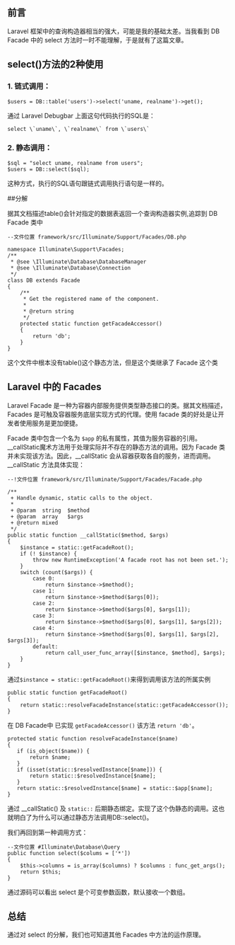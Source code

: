 ## 前言

Laravel 框架中的查询构造器相当的强大，可能是我的基础太差。当我看到 DB Facade 中的 select 方法时一时不能理解，于是就有了这篇文章。

## select()方法的2种使用

### 1. 链式调用：

    $users = DB::table('users')->select('uname, realname')->get();

通过 Laravel Debugbar 上面这句代码执行的SQL是：

    select \`uname\`, \`realname\` from \`users\`

### 2. 静态调用：

    $sql = "select uname, realname from users";
    $users = DB::select($sql);

这种方式，执行的SQL语句跟链式调用执行语句是一样的。

##分解

据其文档描述table()会针对指定的数据表返回一个查询构造器实例,追踪到 DB Facade 类中
    
    --文件位置 framework/src/Illuminate/Support/Facades/DB.php

    namespace Illuminate\Support\Facades;
    /**
     * @see \Illuminate\Database\DatabaseManager
     * @see \Illuminate\Database\Connection
     */
    class DB extends Facade
    {
        /**
         * Get the registered name of the component.
         *
         * @return string
         */
        protected static function getFacadeAccessor()
        {
            return 'db';
        }
    }
这个文件中根本没有table()这个静态方法，但是这个类继承了 Facade 这个类

## Laravel 中的 Facades
Laravel Facade 是一种为容器内部服务提供类型静态接口的类。据其文档描述，Facades 是可触及容器服务底层实现方式的代理。使用 facade 类的好处是让开发者使用服务是更加便捷。


Facade 类中包含一个名为 `$app` 的私有属性，其值为服务容器的引用。
\_\_callStatic魔术方法用于处理实际并不存在的静态方法的调用。因为 Facade 类并未实现该方法。因此，\_\_callStatic 会从容器获取各自的服务，进而调用。
__callStatic 方法具体实现：

    --!文件位置 framework/src/Illuminate/Support/Facades/Facade.php

    /**
     + Handle dynamic, static calls to the object.
     *
     + @param  string  $method
     + @param  array   $args
     + @return mixed
     */
    public static function __callStatic($method, $args)
    {
        $instance = static::getFacadeRoot();
        if (! $instance) {
            throw new RuntimeException('A facade root has not been set.');
        }
        switch (count($args)) {
            case 0:
                return $instance->$method();
            case 1:
                return $instance->$method($args[0]);
            case 2:
                return $instance->$method($args[0], $args[1]);
            case 3:
                return $instance->$method($args[0], $args[1], $args[2]);
            case 4:
                return $instance->$method($args[0], $args[1], $args[2], $args[3]);
            default:
                return call_user_func_array([$instance, $method], $args);
        }
    }

通过`$instance = static::getFacadeRoot()`来得到调用该方法的所属实例

    public static function getFacadeRoot()
    {
        return static::resolveFacadeInstance(static::getFacadeAccessor());
    }

在 DB Facade中 已实现 `getFacadeAccessor()` 该方法 `return 'db'`。

    protected static function resolveFacadeInstance($name)
    {
       if (is_object($name)) {
           return $name;
       }
       if (isset(static::$resolvedInstance[$name])) {
           return static::$resolvedInstance[$name];
       }
       return static::$resolvedInstance[$name] = static::$app[$name];
    }

通过 __callStatic() 及 `static::` 后期静态绑定。实现了这个伪静态的调用。这也就明白了为什么可以通过静态方法调用DB::select()。

我们再回到第一种调用方式：

    --文件位置 #Illuminate\Database\Query
    public function select($colums = ['*'])
    {
        $this->columns = is_array($columns) ? $columns : func_get_args();
        return $this;
    }

通过源码可以看出 select 是个可变参数函数，默认接收一个数组。

## 总结
通过对 select 的分解，我们也可知道其他 Facades 中方法的运作原理。


